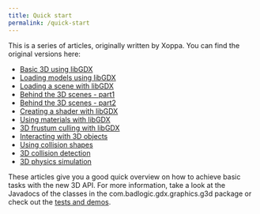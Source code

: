 ```yaml
---
title: Quick start
permalink: /quick-start
---
```

This is a series of articles, originally written by Xoppa. You can find the original versions here:

  * [Basic 3D using libGDX](https://xoppa.github.io/blog/basic-3d-using-libgdx/)
  * [Loading models using libGDX](https://xoppa.github.io/blog/loading-models-using-libgdx/)
  * [Loading a scene with libGDX](https://xoppa.github.io/blog/loading-a-scene-with-libgdx/)
  * [Behind the 3D scenes - part1](https://xoppa.github.io/blog/behind-the-3d-scenes-part1/)
  * [Behind the 3D scenes - part2](https://xoppa.github.io/blog/behind-the-3d-scenes-part2/)
  * [Creating a shader with libGDX](https://xoppa.github.io/blog/creating-a-shader-with-libgdx/)
  * [Using materials with libGDX](https://xoppa.github.io/blog/using-materials-with-libgdx/)
  * [3D frustum culling with libGDX](https://xoppa.github.io/blog/3d-frustum-culling-with-libgdx/)
  * [Interacting with 3D objects](https://xoppa.github.io/blog/interacting-with-3d-objects/)
  * [Using collision shapes](https://xoppa.github.io/blog/using-collision-shapes/)
  * [3D collision detection](https://xoppa.github.io/blog/using-the-libgdx-3d-physics-bullet-wrapper-part1/)
  * [3D physics simulation](https://xoppa.github.io/blog/using-the-libgdx-3d-physics-bullet-wrapper-part2/)

These articles give you a good quick overview on how to achieve basic tasks with the new 3D API. For more information, take a look at the Javadocs of the classes in the com.badlogic.gdx.graphics.g3d package or check out the [tests and demos](/wiki/running-demos-&-tests).